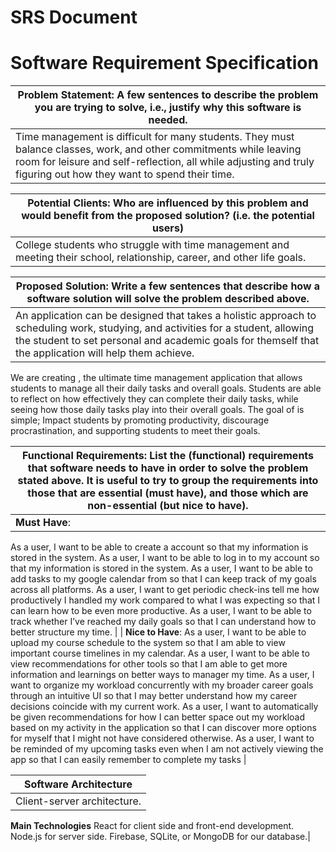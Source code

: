 # SRS Document

# Software Requirement Specification

| Problem Statement: A few sentences to describe the problem you are trying to solve, i.e., justify why this software is needed. |
| -------- |
| Time management is difficult for many students. They must balance classes, work, and other commitments while leaving room for leisure and self-reflection, all while adjusting and truly figuring out how they want to spend their time.    |

|Potential Clients: Who are influenced by this problem and would benefit from the proposed solution? (i.e. the potential users) |
| -------- |
| College students who struggle with time management and meeting their school, relationship, career, and other life goals.|

| Proposed Solution: Write a few sentences that describe how a software solution will solve the problem described above.|
| -------- |
| An application can be designed that takes a holistic approach to scheduling work, studying, and activities for a student, allowing the student to set personal and academic goals for themself that the application will help them achieve.
We are creating <app name>, the ultimate time management application that allows students to manage all their daily tasks and overall goals. Students are able to reflect on how effectively they can complete their daily tasks, while seeing how those daily tasks play into their overall goals. The goal of <app name> is simple; Impact students by promoting productivity, discourage procrastination, and supporting students to meet their goals.


| Functional Requirements: List the (functional) requirements that software needs to have in order to solve the problem stated above. It is useful to try to group the requirements into those that are essential (must have), and those which are non-essential (but nice to have).      |
| -------- |
| **Must Have**:
As a user, I want to be able to create a <app name> account so that my information is stored in the system.
As a user, I want to be able to log in to my <app name> account so that my information is stored in the system.
As a user, I want to be able to add tasks to my google calendar from <app name> so that I can keep track of my goals across all platforms.
As a user, I want to get periodic check-ins tell me how productively I handled my work compared to what I was expecting so that I can learn how to be even more productive.
As a user, I want to be able to track whether I’ve reached my daily goals so that I can understand how to better structure my time. |
| **Nice to Have**:
As a user, I want to be able to upload my course schedule to the system so that I am able to view important course timelines in my calendar.
As a user, I want to be able to view recommendations for other tools so that I am able to get more information and learnings on better ways to manager my time.
As a user, I want to organize my workload concurrently with my broader career goals through an intuitive UI so that I may better understand how my career decisions coincide with my current work.
As a user, I want to automatically be given recommendations for how I can better space out my workload based on my activity in the application so that I can discover more options for myself that I might not have considered otherwise.
As a user, I want to be reminded of my upcoming tasks even when I am not actively viewing the app so that I can easily remember to complete my tasks |

| **Software Architecture** |
| -------- |
|Client-server architecture. 
**Main Technologies** 
React for client side and front-end development. 
Node.js for server side.
Firebase, SQLite, or MongoDB for our database.|
